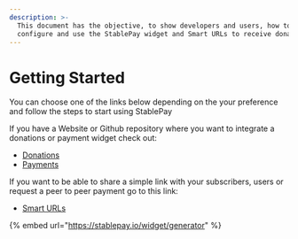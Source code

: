 ```yaml
---
description: >-
  This document has the objective, to show developers and users, how to
  configure and use the StablePay widget and Smart URLs to receive donations or request payments.
---
```


# Getting Started

You can choose one of the links below depending on the your preference and follow the steps to start using StablePay

If you have a Website or Github repository where you want to integrate a donations or payment widget check out:
* [Donations](https://stablepay.gitbook.io/stablepay/getting-started/donations)
* [Payments](https://stablepay.gitbook.io/stablepay/getting-started/payments)


If you want to be able to share a simple link with your subscribers, users or request a peer to peer payment go to this link:
* [Smart URLs](https://stablepay.gitbook.io/stablepay/getting-started/smart-urls)

{% embed url="https://stablepay.io/widget/generator" %}



